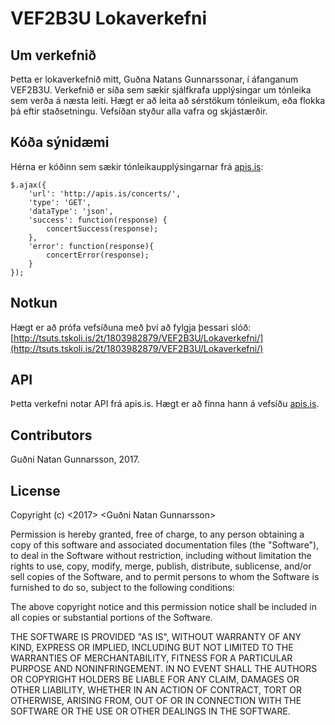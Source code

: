 # VEF2B3U Lokaverkefni

## Um verkefnið

Þetta er lokaverkefnið mitt, Guðna Natans Gunnarssonar, í áfanganum VEF2B3U. Verkefnið er síða sem sækir sjálfkrafa upplýsingar um tónleika sem verða á næsta leiti. Hægt er að leita að sérstökum tónleikum, eða flokka þá eftir staðsetningu. Vefsíðan styður alla vafra og skjástærðir.


## Kóða sýnidæmi

Hérna er kóðinn sem sækir tónleikaupplýsingarnar frá [apis.is](http://docs.apis.is/#endpoint-concerts):
~~~~
$.ajax({
	'url': 'http://apis.is/concerts/',
	'type': 'GET',
	'dataType': 'json',
	'success': function(response) {
	  	concertSuccess(response);
	},
	'error': function(response){
	  	concertError(response);
	}
});
~~~~

## Notkun

Hægt er að prófa vefsíðuna með því að fylgja þessari slóð:
[http://tsuts.tskoli.is/2t/1803982879/VEF2B3U/Lokaverkefni/](http://tsuts.tskoli.is/2t/1803982879/VEF2B3U/Lokaverkefni/)


## API

Þetta verkefni notar API frá apis.is.
Hægt er að finna hann á vefsíðu [apis.is](http://docs.apis.is/#endpoint-concerts).

## Contributors

Guðni Natan Gunnarsson, 2017.

## License

Copyright (c) <2017> <Guðni Natan Gunnarsson>

Permission is hereby granted, free of charge, to any person obtaining a copy
of this software and associated documentation files (the "Software"), to deal
in the Software without restriction, including without limitation the rights
to use, copy, modify, merge, publish, distribute, sublicense, and/or sell
copies of the Software, and to permit persons to whom the Software is
furnished to do so, subject to the following conditions:

The above copyright notice and this permission notice shall be included in all
copies or substantial portions of the Software.

THE SOFTWARE IS PROVIDED "AS IS", WITHOUT WARRANTY OF ANY KIND, EXPRESS OR
IMPLIED, INCLUDING BUT NOT LIMITED TO THE WARRANTIES OF MERCHANTABILITY,
FITNESS FOR A PARTICULAR PURPOSE AND NONINFRINGEMENT. IN NO EVENT SHALL THE
AUTHORS OR COPYRIGHT HOLDERS BE LIABLE FOR ANY CLAIM, DAMAGES OR OTHER
LIABILITY, WHETHER IN AN ACTION OF CONTRACT, TORT OR OTHERWISE, ARISING FROM,
OUT OF OR IN CONNECTION WITH THE SOFTWARE OR THE USE OR OTHER DEALINGS IN THE
SOFTWARE.